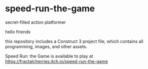 # speed-run-the-game
secret-filled action platformer



hello friends

this repository includes a Construct 3 project file, which contains all programming, images, and other assets.



Speed Run: the Game is available to play at https://fractalcherries.itch.io/speed-run-the-game
